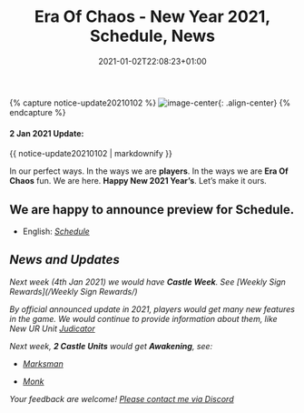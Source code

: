 ﻿---
title: "Era Of Chaos - New Year 2021, Schedule, News"
date: 2021-01-02T22:08:23+01:00
classes: wide
toc: false
categories:
  - blog
tags:
  - 2021NewYear
---

{% capture notice-update20210102 %}
![image-center](https://eraofchaos.github.io/images/xmass2021.jpg){: .align-center}
{% endcapture %}

<div class="notice--danger">
  <h4 class="no_toc">2 Jan 2021 Update:</h4>
  {{ notice-update20210102 | markdownify }}
</div>

In our perfect ways. In the ways we are **players**. In the ways we are **Era Of Chaos** fun. We are here. **Happy New 2021 Year’s**. Let’s make it ours.

## We are happy to announce preview for Schedule. 
 - English:  <i class="fas fa-calendar-alt"/>  [Schedule](https://eraofchaos.github.io/Schedule/)

## News and Updates
 Next week (4th Jan 2021) we would have **Castle Week**. See <i class="fas fa-business-time"/>  [Weekly Sign Rewards](/Weekly Sign Rewards/) 

 By official announced update in 2021, players would get many new features in the game. We would continue to provide information about them, like New UR Unit [Judicator](https://eraofchaos.github.io/units/Judicator/)

 Next week, **2 Castle Units** would get **Awakening**, see:


   - [Marksman](https://eraofchaos.github.io/units/Marksman/)
 
   - [Monk](https://eraofchaos.github.io/units/Monk/)


Your feedback are welcome!
[Please contact me via Discord](https://discordapp.com/users/351705203038224385/)